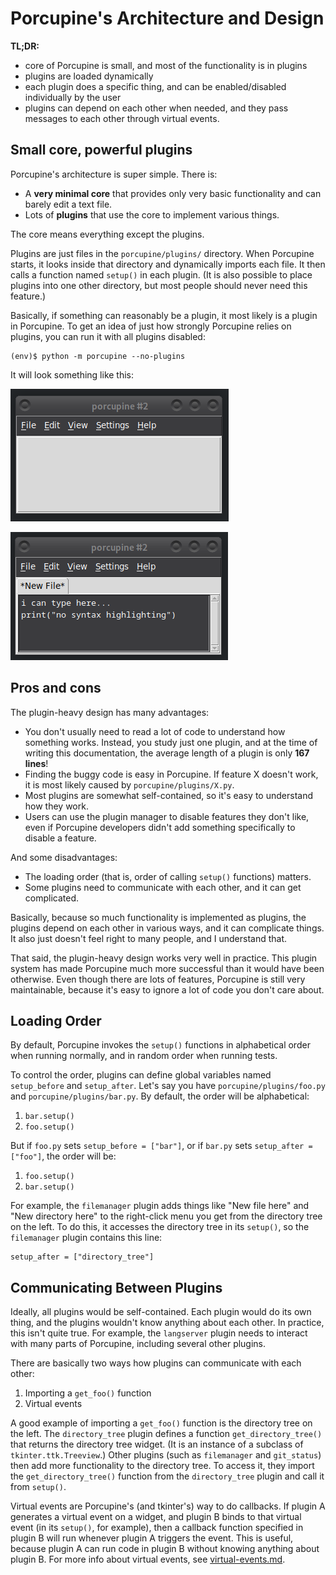 # Porcupine's Architecture and Design

**TL;DR:**
- core of Porcupine is small, and most of the functionality is in plugins
- plugins are loaded dynamically
- each plugin does a specific thing, and can be enabled/disabled individually by the user
- plugins can depend on each other when needed, and they pass messages to each other through virtual events.


## Small core, powerful plugins

Porcupine's architecture is super simple. There is:
- A **very minimal core** that provides only very basic functionality and can barely edit a text file.
- Lots of **plugins** that use the core to implement various things.

The core means everything except the plugins.

Plugins are just files in the `porcupine/plugins/` directory.
When Porcupine starts, it looks inside that directory and dynamically imports each file.
It then calls a function named `setup()` in each plugin.
(It is also possible to place plugins into one other directory, but most people should never need this feature.)

Basically, if something can reasonably be a plugin, it most likely is a plugin in Porcupine.
To get an idea of just how strongly Porcupine relies on plugins,
you can run it with all plugins disabled:

```
(env)$ python -m porcupine --no-plugins
```

It will look something like this:

![Screenshot of porcupine without plugins 1](images/no-plugins-1.png)

![Screenshot of porcupine without plugins 2](images/no-plugins-2.png)


## Pros and cons

The plugin-heavy design has many advantages:
- You don't usually need to read a lot of code to understand how something works.
    Instead, you study just one plugin, and at the time of writing this documentation,
    the average length of a plugin is only **167 lines**!
- Finding the buggy code is easy in Porcupine.
    If feature X doesn't work, it is most likely caused by `porcupine/plugins/X.py`.
- Most plugins are somewhat self-contained, so it's easy to understand how they work.
- Users can use the plugin manager to disable features they don't like,
    even if Porcupine developers didn't add something specifically to disable a feature.

And some disadvantages:
- The loading order (that is, order of calling `setup()` functions) matters.
- Some plugins need to communicate with each other, and it can get complicated.

Basically, because so much functionality is implemented as plugins,
the plugins depend on each other in various ways, and it can complicate things.
It also just doesn't feel right to many people, and I understand that.

That said, the plugin-heavy design works very well in practice.
This plugin system has made Porcupine much more successful than it would have been otherwise.
Even though there are lots of features, Porcupine is still very maintainable,
because it's easy to ignore a lot of code you don't care about.


## Loading Order

By default, Porcupine invokes the `setup()` functions
in alphabetical order when running normally, and in random order when running tests.

To control the order, plugins can define global variables named `setup_before` and `setup_after`.
Let's say you have `porcupine/plugins/foo.py` and `porcupine/plugins/bar.py`.
By default, the order will be alphabetical:

1. `bar.setup()`
2. `foo.setup()`

But if `foo.py` sets `setup_before = ["bar"]`, or if `bar.py` sets `setup_after = ["foo"]`, the order will be:

1. `foo.setup()`
2. `bar.setup()`

For example, the `filemanager` plugin adds things like "New file here" and "New directory here"
to the right-click menu you get from the directory tree on the left.
To do this, it accesses the directory tree in its `setup()`, so the `filemanager` plugin contains this line:

```
setup_after = ["directory_tree"]
```


## Communicating Between Plugins

Ideally, all plugins would be self-contained.
Each plugin would do its own thing, and the plugins wouldn't know anything about each other.
In practice, this isn't quite true.
For example, the `langserver` plugin needs to interact with many parts of Porcupine,
including several other plugins.

There are basically two ways how plugins can communicate with each other:
1. Importing a `get_foo()` function
2. Virtual events

A good example of importing a `get_foo()` function is the directory tree on the left.
The `directory_tree` plugin defines a function `get_directory_tree()` that returns the directory tree widget.
(It is an instance of a subclass of `tkinter.ttk.Treeview`.)
Other plugins (such as `filemanager` and `git_status`) then add more functionality to the directory tree.
To access it, they import the `get_directory_tree()` function from the `directory_tree` plugin and call it from `setup()`.

Virtual events are Porcupine's (and tkinter's) way to do callbacks.
If plugin A generates a virtual event on a widget,
and plugin B binds to that virtual event (in its `setup()`, for example),
then a callback function specified in plugin B will run whenever plugin A triggers the event.
This is useful, because plugin A can run code in plugin B without knowing anything about plugin B.
For more info about virtual events, see [virtual-events.md](virtual-events.md).

